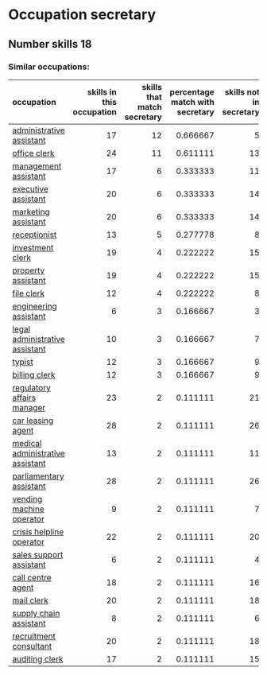 # Occupation secretary
## Number skills 18
### Similar occupations:
| occupation                                                              |   skills in this occupation |   skills that match secretary |   percentage match with secretary |   skills not in secretary |
|:------------------------------------------------------------------------|----------------------------:|------------------------------:|----------------------------------:|--------------------------:|
| [administrative assistant](administrative_assistant.md)                 |                          17 |                            12 |                          0.666667 |                         5 |
| [office clerk](office_clerk.md)                                         |                          24 |                            11 |                          0.611111 |                        13 |
| [management assistant](management_assistant.md)                         |                          17 |                             6 |                          0.333333 |                        11 |
| [executive assistant](executive_assistant.md)                           |                          20 |                             6 |                          0.333333 |                        14 |
| [marketing assistant](marketing_assistant.md)                           |                          20 |                             6 |                          0.333333 |                        14 |
| [receptionist](receptionist.md)                                         |                          13 |                             5 |                          0.277778 |                         8 |
| [investment clerk](investment_clerk.md)                                 |                          19 |                             4 |                          0.222222 |                        15 |
| [property assistant](property_assistant.md)                             |                          19 |                             4 |                          0.222222 |                        15 |
| [file clerk](file_clerk.md)                                             |                          12 |                             4 |                          0.222222 |                         8 |
| [engineering assistant](engineering_assistant.md)                       |                           6 |                             3 |                          0.166667 |                         3 |
| [legal administrative assistant](legal_administrative_assistant.md)     |                          10 |                             3 |                          0.166667 |                         7 |
| [typist](typist.md)                                                     |                          12 |                             3 |                          0.166667 |                         9 |
| [billing clerk](billing_clerk.md)                                       |                          12 |                             3 |                          0.166667 |                         9 |
| [regulatory affairs manager](regulatory_affairs_manager.md)             |                          23 |                             2 |                          0.111111 |                        21 |
| [car leasing agent](car_leasing_agent.md)                               |                          28 |                             2 |                          0.111111 |                        26 |
| [medical administrative assistant](medical_administrative_assistant.md) |                          13 |                             2 |                          0.111111 |                        11 |
| [parliamentary assistant](parliamentary_assistant.md)                   |                          28 |                             2 |                          0.111111 |                        26 |
| [vending machine operator](vending_machine_operator.md)                 |                           9 |                             2 |                          0.111111 |                         7 |
| [crisis helpline operator](crisis_helpline_operator.md)                 |                          22 |                             2 |                          0.111111 |                        20 |
| [sales support assistant](sales_support_assistant.md)                   |                           6 |                             2 |                          0.111111 |                         4 |
| [call centre agent](call_centre_agent.md)                               |                          18 |                             2 |                          0.111111 |                        16 |
| [mail clerk](mail_clerk.md)                                             |                          20 |                             2 |                          0.111111 |                        18 |
| [supply chain assistant](supply_chain_assistant.md)                     |                           8 |                             2 |                          0.111111 |                         6 |
| [recruitment consultant](recruitment_consultant.md)                     |                          20 |                             2 |                          0.111111 |                        18 |
| [auditing clerk](auditing_clerk.md)                                     |                          17 |                             2 |                          0.111111 |                        15 |
